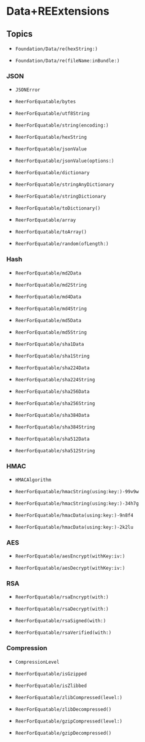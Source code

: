 # Data+REExtensions

## Topics

- ``Foundation/Data/re(hexString:)``

- ``Foundation/Data/re(fileName:inBundle:)``

### JSON

- ``JSONError``

- ``ReerForEquatable/bytes``

- ``ReerForEquatable/utf8String``

- ``ReerForEquatable/string(encoding:)``

- ``ReerForEquatable/hexString``

- ``ReerForEquatable/jsonValue``

- ``ReerForEquatable/jsonValue(options:)``

- ``ReerForEquatable/dictionary``

- ``ReerForEquatable/stringAnyDictionary``

- ``ReerForEquatable/stringDictionary``

- ``ReerForEquatable/toDictionary()``

- ``ReerForEquatable/array``

- ``ReerForEquatable/toArray()``

- ``ReerForEquatable/random(ofLength:)``

### Hash

- ``ReerForEquatable/md2Data``

- ``ReerForEquatable/md2String``

- ``ReerForEquatable/md4Data``

- ``ReerForEquatable/md4String``

- ``ReerForEquatable/md5Data``

- ``ReerForEquatable/md5String``

- ``ReerForEquatable/sha1Data``

- ``ReerForEquatable/sha1String``

- ``ReerForEquatable/sha224Data``

- ``ReerForEquatable/sha224String``

- ``ReerForEquatable/sha256Data``

- ``ReerForEquatable/sha256String``

- ``ReerForEquatable/sha384Data``

- ``ReerForEquatable/sha384String``

- ``ReerForEquatable/sha512Data``

- ``ReerForEquatable/sha512String``

### HMAC

- ``HMACAlgorithm``

- ``ReerForEquatable/hmacString(using:key:)-99v9w``

- ``ReerForEquatable/hmacString(using:key:)-34h7g``

- ``ReerForEquatable/hmacData(using:key:)-9n8f4``

- ``ReerForEquatable/hmacData(using:key:)-2k2lu``

### AES

- ``ReerForEquatable/aesEncrypt(withKey:iv:)``

- ``ReerForEquatable/aesDecrypt(withKey:iv:)``

### RSA

- ``ReerForEquatable/rsaEncrypt(with:)``

- ``ReerForEquatable/rsaDecrypt(with:)``

- ``ReerForEquatable/rsaSigned(with:)``

- ``ReerForEquatable/rsaVerified(with:)``

### Compression

- ``CompressionLevel``

- ``ReerForEquatable/isGzipped``

- ``ReerForEquatable/isZlibbed``

- ``ReerForEquatable/zlibCompressed(level:)``

- ``ReerForEquatable/zlibDecompressed()``

- ``ReerForEquatable/gzipCompressed(level:)``

- ``ReerForEquatable/gzipDecompressed()``
